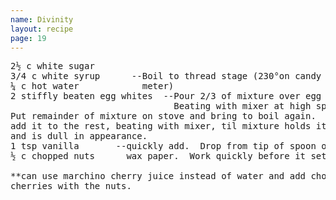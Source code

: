 ```yaml
---
name: Divinity
layout: recipe
page: 19
---
```


<pre>
2½ c white sugar
3/4 c white syrup      --Boil to thread stage (230°on candy thermo-
¼ c hot water            meter)
2 stiffly beaten egg whites  --Pour 2/3 of mixture over egg whites,
                               Beating with mixer at high speed.
Put remainder of mixture on stove and bring to boil again.  Slowly
add it to the rest, beating with mixer, til mixture holds its shape
and is dull in appearance.
1 tsp vanilla       --quickly add.  Drop from tip of spoon onto
½ c chopped nuts      wax paper.  Work quickly before it sets.

**can use marchino cherry juice instead of water and add chopped
cherries with the nuts.
</pre>
